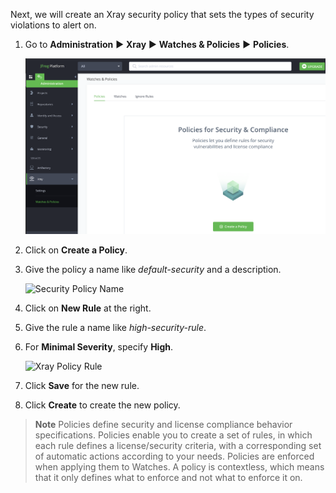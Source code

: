 Next, we will create an Xray security policy that sets the types of security violations to alert on.

1. Go to **Administration** ► **Xray** ► **Watches & Policies** ► **Policies**.

   ![Xray Policies](../../../docs/images/xray-policy.png)

2. Click on **Create a Policy**.

3. Give the policy a name like _default-security_ and a description.

   ![Security Policy Name](../../../docs/images/security-policy-name.png)

4. Click on **New Rule** at the right.

5. Give the rule a name like _high-security-rule_.

6. For **Minimal Severity**, specify **High**.

   ![Xray Policy Rule](../../../docs/images/xray-policy-rule.png)

7. Click **Save** for the new rule.

8. Click **Create** to create the new policy.

> **Note** Policies define security and license compliance behavior specifications. Policies enable you to create a set of rules, in which each rule defines a license/security criteria, with a corresponding set of automatic actions according to your needs. Policies are enforced when applying them to Watches. A policy is contextless, which means that it only defines what to enforce and not what to enforce it on. 
